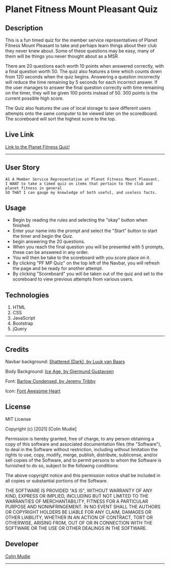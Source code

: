 # Planet Fitness Mount Pleasant Quiz

## Description 

This is a fun timed quiz for the member service representatives of Planet Fitness Mount Pleasant to take and perhaps learn things about their club they never knew about. Some of these questions may be easy, many of them will be things you never thought about as a MSR.

There are 20 questions each worth 10 points when answered correctly, with a final question worth 50. The quiz also features a time which counts down from 120 seconds when the quiz begins. Answering a question incorrectly will reduce the time remaining by 5 seconds for each incorrect answer. If the user manages to answer the final question correctly with time remaining on the timer, they will be given 100 points instead of 50. 300 points is the current possible high score.

The Quiz also features the use of local storage to save different users attempts onto the same computer to be viewed later on the scoredboard. The scoreboard will sort the highest score to the top.

## Live Link
 [Link to the Planet Fitness Quiz!](https://colinmudie.github.io/Planet_Fitness_Quiz/)

 ---

## User Story

```
AS A Member Service Representative at Planet Fitness Mount Pleasant,
I WANT to take a timed quiz on items that pertain to the club and planet fitness in general
SO THAT I can gauge my knowledge of both useful, and useless facts.
```


## Usage 

- Begin by reading the rules and selecting the "okay" button when finished.
- Enter your name into the prompt and select the "Start" button to start the timer and begin the Quiz.
- begin answering the 20 questions.
- When you reach the final question you will be presented with 5 prompts, these can be answered in any order.
- You will then be take to the scoreboard with you score place on it.
- By clicking "PF MP Quiz" on the top left of the Navbar, you will refresh the page and be ready for another attempt.
- By clicking "Scoreboard" you will be taken out of the quiz and set to the scoreboard to view previous attempts from various users.

## Technologies

1. HTML
2. CSS
3. JavaScript
4. Bootstrap
5. jQuery

---

## Credits

Navbar background: [Shattered (Dark), by Luuk van Baars](https://www.transparenttextures.com/patterns/shattered-dark.png)

Body Background: [Ice Age, by Gjermund Gustavsen](https://www.transparenttextures.com/patterns/shattered.png)

Font: [Barlow Condensed, by Jeremy Tribby](https://fonts.google.com/specimen/Barlow+Condensed?query=barlow&sidebar.open=true&selection.family=Barlow+Condensed:wght@300;400;500;600;800)

Icon: [Font Awesome Heart](https://fontawesome.com/icons/heart?style=solid)


## License

MIT License

Copyright (c) [2021] [Colin Mudie]

Permission is hereby granted, free of charge, to any person obtaining a copy
of this software and associated documentation files (the "Software"), to deal
in the Software without restriction, including without limitation the rights
to use, copy, modify, merge, publish, distribute, sublicense, and/or sell
copies of the Software, and to permit persons to whom the Software is
furnished to do so, subject to the following conditions:

The above copyright notice and this permission notice shall be included in all
copies or substantial portions of the Software.

THE SOFTWARE IS PROVIDED "AS IS", WITHOUT WARRANTY OF ANY KIND, EXPRESS OR
IMPLIED, INCLUDING BUT NOT LIMITED TO THE WARRANTIES OF MERCHANTABILITY,
FITNESS FOR A PARTICULAR PURPOSE AND NONINFRINGEMENT. IN NO EVENT SHALL THE
AUTHORS OR COPYRIGHT HOLDERS BE LIABLE FOR ANY CLAIM, DAMAGES OR OTHER
LIABILITY, WHETHER IN AN ACTION OF CONTRACT, TORT OR OTHERWISE, ARISING FROM,
OUT OF OR IN CONNECTION WITH THE SOFTWARE OR THE USE OR OTHER DEALINGS IN THE
SOFTWARE.


## Developer

[Colin Mudie](https://github.com/ColinMudie)

---


